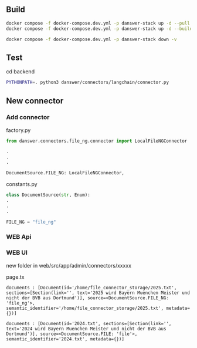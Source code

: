 ## Build

```bash
docker compose -f docker-compose.dev.yml -p danswer-stack up -d --pull always --force-recreate
docker compose -f docker-compose.dev.yml -p danswer-stack up -d --build --force-recreate
```

```bash
docker compose -f docker-compose.dev.yml -p danswer-stack down -v
```

## Test

cd backend

```bash
PYTHONPATH=. python3 danswer/connectors/langchain/connector.py
```

## New connector

### Add connector
factory.py

```python
from danswer.connectors.file_ng.connector import LocalFileNGConnector

.
.
.

DocumentSource.FILE_NG: LocalFileNGConnector,

```

constants.py

```python
class DocumentSource(str, Enum):
.
.
.

FILE_NG = "file_ng"

```

### WEB Api

### WEB UI

new folder in web/src/app/admin/connectors/xxxxx

page.tx

``` file_ng
documents : [Document(id='/home/file_connector_storage/2025.txt', sections=[Section(link='', text='2025 wird Bayern Muenchen Meister und nicht der BVB aus Dortmund')], source=<DocumentSource.FILE_NG: 'file_ng'>, semantic_identifier='/home/file_connector_storage/2025.txt', metadata={})]
```

``` file
documents : [Document(id='2024.txt', sections=[Section(link='', text='2024 wird Bayern Muenchen Meister und nicht der BVB aus Dortmund')], source=<DocumentSource.FILE: 'file'>, semantic_identifier='2024.txt', metadata={})]
```
